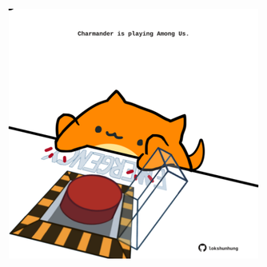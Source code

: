 <!-- built at 27/09/2023, 18:00:55 UTC -->
<p align="center">
  <img width="500" height="500" src="./ReadmeImage.svg">
</p>
